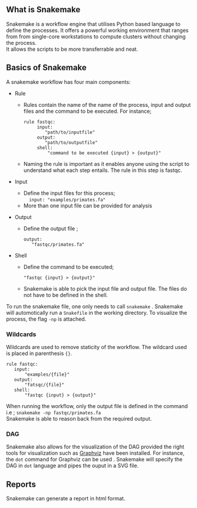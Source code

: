 ## What is Snakemake 
Snakemake is a workflow engine that utilises Python based language to define the processes. It offers a powerful working environment that ranges from  from single-core workstations to compute clusters without changing the process.  
It allows the scripts to be more transferrable and neat.  

## Basics of Snakemake  
A snakemake workflow has four main components:
* Rule  
     * Rules contain the name of the name of the process, input and output files and the command to be executed. For instance;
          ```  
          rule fastqc:
               input:
                  "path/to/inputfile"
               output:
                  "path/to/outputfile"
               shell:
                   "command to be executed {input} > {output}"
          ```  
     * Naming the rule is important as it enables anyone using the script to understand what each step entails. The rule in this step is fastqc.   
  
 * Input  
      * Define the input files for this process;  
            ```  
               input:
                  "examples/primates.fa"
            ```  
     * More than one input file can be provided for analysis  

 * Output 
     * Define the output file ;
         ```  
         output: 
            "fastqc/primates.fa"
          ```  
 * Shell  
     * Define the command to be executed;
       ```  
       "fastqc {input} > {output}"
         ```  
     * Snakemake is able to pick the input file and output file. The files do not have to be defined in the shell.  

To run the snakemake file, one only needs to call ```snakemake``` . Snakemake will automotically run a ```Snakefile``` in the working directory. To visualize the process, the flag ```-np``` is attached.  

### Wildcards  
Wildcards are used to remove staticity of the workflow. The wildcard used is placed in parenthesis ```{}```. 
 ```  
 rule fastqc:
    input:
        "examples/{file}"
    output:
        "fatsqc/{file}"
    shell:
        "fastqc {input} > {output}"
  ```  
When running the workflow, only the output file is defined in the command i.e ; ```snakemake -np fastqc/primates.fa```  
Snakemake is able to reason back from the required output.  

### DAG  
Snakemake also allows for the visualization of the DAG provided the right tools for visualization such as [Graphviz](https://graphviz.org/) have been installed. For instance, the ```dot``` command for Graphviz can be used . Snakemake will specify the DAG in ```dot``` language and pipes the ouput in a SVG file.  

## Reports  
Snakemake can generate a report in html format.

